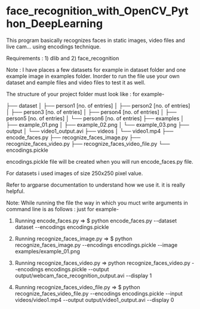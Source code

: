 # face_recognition_with_OpenCV_Python_DeepLearning

This program basically recognizes faces in static images, video files and live cam... using encodings technique.

Requirements : 1) dlib and 2) face_recognition 
	

Note : I have places a few datasets for example in dataset folder and one example image in examples folder. Inorder to run the file use your own dataset and eample files and video files to test it as well. 

The structure of your project folder must look like : 
for example-

├── dataset
│   ├── person1 [no. of entries]
│   ├── person2 [no. of entries]
│   ├── person3 [no. of entries]
│   ├── person4 [no. of entries]
│   ├── person5 [no. of entries]
│   └── person6 [no. of entries]
├── examples
│   ├── example_01.png
│   ├── example_02.png
│   └── example_03.png
├── output
│   └── video1_output.avi
├── videos
│   └── video1.mp4
├── encode_faces.py
├── recognize_faces_image.py
├── recognize_faces_video.py
├── recognize_faces_video_file.py
└── encodings.pickle

encodings.pickle file will be created when you will run encode_faces.py file.

For datasets i used images of size 250x250 pixel value.

Refer to argparse documentation to understand how we use it. it is really helpful.

Note:
While running the file the way in which you muct write arguments in command line is as follows :
just for example-

1) Running encode_faces.py
=>	$ python encode_faces.py --dataset dataset --encodings encodings.pickle
 
2) Running recognize_faces_image.py
=>	$ python recognize_faces_image.py --encodings encodings.pickle --image examples/example_01.png

3) Running recognize_faces_video.py
=>	 python recognize_faces_video.py --encodings encodings.pickle
	--output output/webcam_face_recognition_output.avi --display 1

4) Running recognize_faces_video_file.py
=>	$ python recognize_faces_video_file.py --encodings encodings.pickle
	--input videos/video1.mp4 --output output/video1_output.avi
	--display 0
